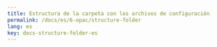 ```yaml
---
title: Estructura de la carpeta con los archivos de configuración
permalink: /docs/es/6-opac/structure-folder
lang: es
key: docs-structure-folder-es
---
```

